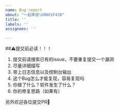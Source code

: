 ```yaml
---
name: Bug report
about: "一起来捉\U0001F41B"
title: ''
labels: ''
assignees: ''

---
```


##⚠️提交前必读！！！
1. 提交前请搜索已有的issue，不要重复提交一个漏洞
2. 尽量详细描写
3. 带上日志信息以及控制台输出
4. 这个Bug怎么才能复现，容易复现吗
5. 你做了什么？软件发生了什么？
6. 你的修复思路（如果有）

另外欢迎各位提交PR👏
